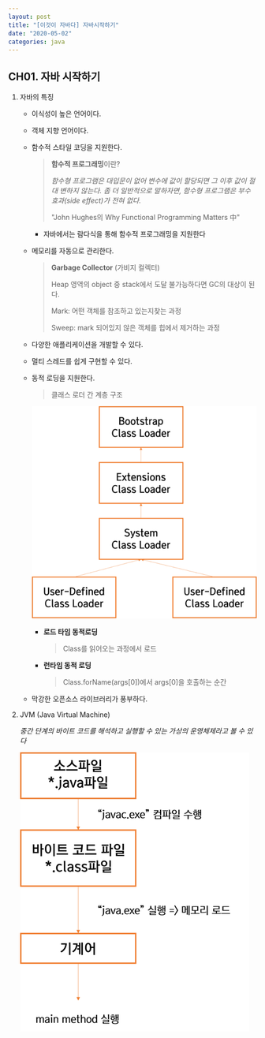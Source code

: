 ```yaml
---
layout: post
title: "[이것이 자바다] 자바시작하기"
date: "2020-05-02"
categories: java
---
```


## CH01. 자바 시작하기

1. 자바의 특징
   - 이식성이 높은 언어이다.
   
   - 객체 지향 언어이다.
   
   - 함수적 스타일 코딩을 지원한다.

     > **함수적 프로그래밍**이란?
     >
     > *함수형 프로그램은 대입문이 없어 변수에 값이 할당되면 그 이후 값이 절대  변하지 않는다. 좀 더 일반적으로 말하자면, 함수형 프로그램은 부수 효과(side effect)가 전혀 없다.*
     >
     > "John Hughes의 Why Functional Programming Matters 中"

     - 자바에서는 람다식을 통해 함수적 프로그래밍을 지원한다
     
     
     
     
   - 메모리를 자동으로 관리한다.

     > **Garbage Collector** (가비지 컬렉터)
     >
     > Heap 영역의 object 중 stack에서 도달 불가능하다면 GC의 대상이 된다.
     >
     > Mark: 어떤 객체를 참조하고 있는지찾는 과정
     >
     > Sweep: mark 되어있지 않은 객체를 힙에서 제거하는 과정

   - 다양한 애플리케이션을 개발할 수 있다.  

   - 멀티 스레드를 쉽게 구현할 수 있다.

   - 동적 로딩을 지원한다.

     > 클래스 로더 간 계층 구조

     ![](/assets/post_IMG/java01/classloader.png) 

     - **로드 타임 동적로딩**

       > Class를 읽어오는 과정에서 로드

     - **런타임 동적 로딩**

       > Class.forName(args[0])에서 args[0]을 호출하는 순간

   - 막강한 오픈소스 라이브러리가 풍부하다.

2.  JVM (Java Virtual Machine)

      *중간 단계의 바이트 코드를 해석하고 실행할 수 있는 가상의 운영체제라고 볼 수 있다*

      ![](/assets/post_IMG/java01/jvm.png)

